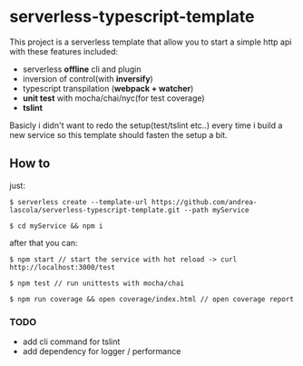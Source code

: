 # serverless-typescript-template

This project is a serverless template that allow you to start a simple http api with these features included:
- serverless **offline** cli and plugin
- inversion of control(with **inversify**)
- typescript transpilation (**webpack + watcher**)
- **unit test** with mocha/chai/nyc(for test coverage)
- **tslint**

Basicly i didn't want to redo the setup(test/tslint etc..) every time i build a new service so this template should fasten the setup a bit.

## How to

just:

    $ serverless create --template-url https://github.com/andrea-lascola/serverless-typescript-template.git --path myService

    $ cd myService && npm i

after that you can:

    $ npm start // start the service with hot reload -> curl http://localhost:3000/test

    $ npm test // run unittests with mocha/chai

    $ npm run coverage && open coverage/index.html // open coverage report




### TODO
* add cli command for tslint
* add dependency for logger / performance